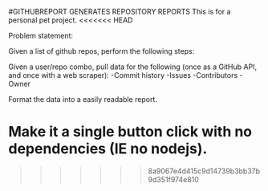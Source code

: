 #GITHUBREPORT
GENERATES REPOSITORY REPORTS
This is for a personal pet project.
<<<<<<< HEAD

Problem statement:

Given a list of github repos, perform the following steps:

Given a user/repo combo, pull data for the following (once as a GitHub API, and once with a web scraper):
	-Commit history
	-Issues
	-Contributors
	-Owner

Format the data into a easily readable report.

Make it a single button click with no dependencies (IE no nodejs).
=======
>>>>>>> 8a9067e4d415c9d14739b3bb37b9d351f974e810
